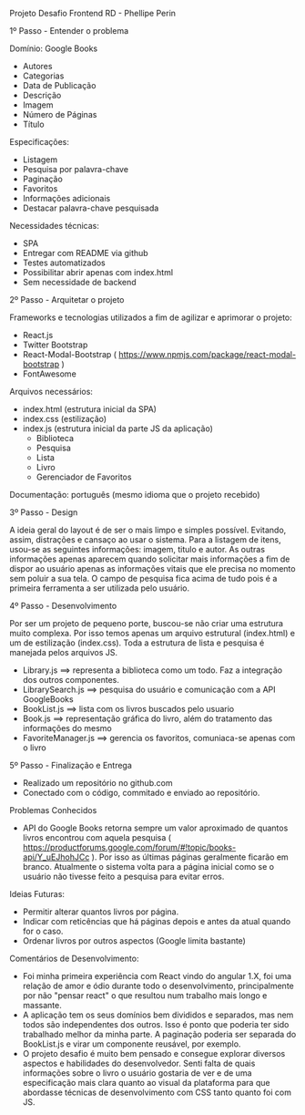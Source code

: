 Projeto Desafio Frontend RD - Phellipe Perin


1º Passo - Entender o problema

Domínio: Google Books
  - Autores
  - Categorias
  - Data de Publicação
  - Descrição
  - Imagem
  - Número de Páginas
  - Título

Especificações:
  - Listagem
  - Pesquisa por palavra-chave
  - Paginação
  - Favoritos
  - Informações adicionais
  - Destacar palavra-chave pesquisada

Necessidades técnicas:
  - SPA
  - Entregar com README via github
  - Testes automatizados
  - Possibilitar abrir apenas com index.html
  - Sem necessidade de backend


2º Passo - Arquitetar o projeto

Frameworks e tecnologias utilizados a fim de agilizar e aprimorar o projeto:
  - React.js
  - Twitter Bootstrap
  - React-Modal-Bootstrap ( https://www.npmjs.com/package/react-modal-bootstrap ) 
  - FontAwesome

Arquivos necessários:
  - index.html (estrutura inicial da SPA)
  - index.css (estilização)
  - index.js (estrutura inicial da parte JS da aplicação)
    - Biblioteca
    - Pesquisa
    - Lista
    - Livro
    - Gerenciador de Favoritos

Documentação: português (mesmo idioma que o projeto recebido)


3º Passo - Design

A ideia geral do layout é de ser o mais limpo e simples possível. Evitando, assim, distrações e cansaço ao usar o sistema.
Para a listagem de itens, usou-se as seguintes informações: imagem, titulo e autor. As outras informações apenas aparecem quando solicitar mais informações a fim de dispor ao usuário apenas as informações vitais que ele precisa no momento sem poluir a sua tela. O campo de pesquisa fica acima de tudo pois é a primeira ferramenta a ser utilizada pelo usuário.


4º Passo - Desenvolvimento

Por ser um projeto de pequeno porte, buscou-se não criar uma estrutura muito complexa. Por isso temos apenas um arquivo estrutural (index.html) e um de estilização (index.css). Toda a estrutura de lista e pesquisa é manejada pelos arquivos JS.
  - Library.js ==> representa a biblioteca como um todo. Faz a integração dos outros componentes.
  - LibrarySearch.js ==> pesquisa do usuário e comunicação com a API GoogleBooks
  - BookList.js ==> lista com os livros buscados pelo usuario
  - Book.js ==> representação gráfica do livro, além do tratamento das informações do mesmo
  - FavoriteManager.js ==> gerencia os favoritos, comuniaca-se apenas com o livro


5º Passo - Finalização e Entrega
- Realizado um repositório no github.com
- Conectado com o código, commitado e enviado ao repositório.


Problemas Conhecidos
- API do Google Books retorna sempre um valor aproximado de quantos livros encontrou com aquela pesquisa ( https://productforums.google.com/forum/#!topic/books-api/Y_uEJhohJCc ). Por isso as últimas páginas geralmente ficarão em branco. Atualmente o sistema volta para a página inicial como se o usuário não tivesse feito a pesquisa para evitar erros.


Ideias Futuras:
- Permitir alterar quantos livros por página.
- Indicar com reticências que há páginas depois e antes da atual quando for o caso.
- Ordenar livros por outros aspectos (Google limita bastante)


Comentários de Desenvolvimento:
- Foi minha primeira experiência com React vindo do angular 1.X, foi uma relação de amor e ódio durante todo o desenvolvimento, principalmente por não "pensar react" o que resultou num trabalho mais longo e massante.
- A aplicação tem os seus domínios bem divididos e separados, mas nem todos são independentes dos outros. Isso é ponto que poderia ter sido trabalhado melhor da minha parte. A paginação poderia ser separada do BookList.js e virar um componente reusável, por exemplo.
- O projeto desafio é muito bem pensado e consegue explorar diversos aspectos e habilidades do desenvolvedor. Senti falta de quais informações sobre o livro o usuário gostaria de ver e de uma especificação mais clara quanto ao visual da plataforma para que abordasse técnicas de desenvolvimento com CSS tanto quanto foi com JS.